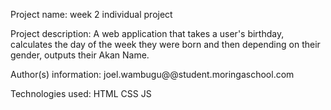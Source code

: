 Project name: 
week 2 individual project


Project description: 
A web application that takes a user's birthday, calculates the day of the week they were born and then depending on their gender, outputs their Akan Name.


Author(s) information:
joel.wambugu@@student.moringaschool.com


Technologies used:
HTML
CSS
JS